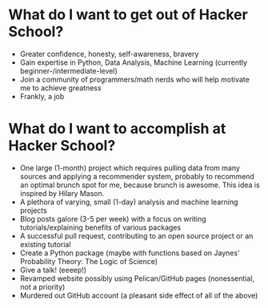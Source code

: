 What do I want to get out of Hacker School?
====================

+ Greater confidence, honesty, self-awareness, bravery
+ Gain expertise in Python, Data Analysis, Machine Learning (currently beginner-/intermediate-level)
+ Join a community of programmers/math nerds who will help motivate me to achieve greatness
+ Frankly, a job

What do I want to accomplish at Hacker School?
====================

+ One large (1-month) project which requires pulling data from many sources and applying a recommender system, probably to recommend an optimal brunch spot for me, because brunch is awesome. This idea is inspired by Hilary Mason.
+ A plethora of varying, small (1-day) analysis and machine learning projects
+ Blog posts galore (3-5 per week) with a focus on writing tutorials/explaining benefits of various packages
+ A successful pull request, contributing to an open source project or an existing tutorial
+ Create a Python package (maybe with functions based on Jaynes’ Probability Theory: The Logic of Science)
+ Give a talk! (eeeep!)
+ Revamped website possibly using Pelican/GitHub pages (nonessential, not a priority)
+ Murdered out GitHub account (a pleasant side effect of all of the above)